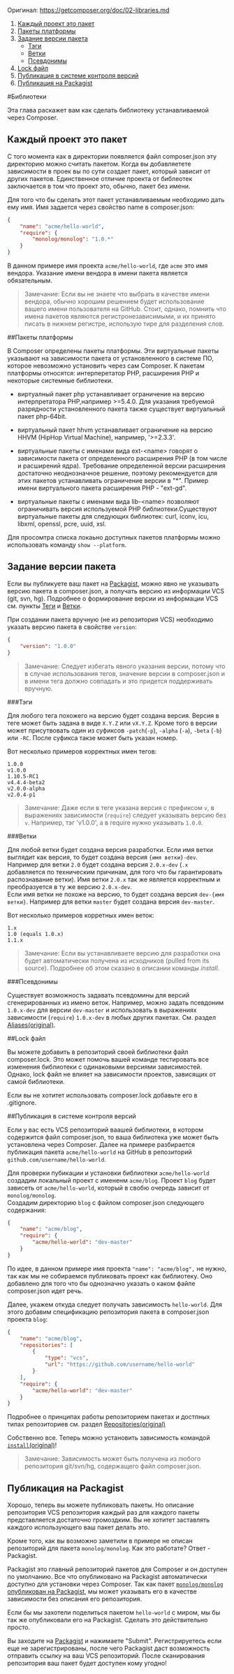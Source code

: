 
Оригинал: https://getcomposer.org/doc/02-libraries.md

1. [Каждый проект это пакет](#Каждый-проект-это-пакет)
2. [Пакеты платформы](#Пакеты-платформы)
3. [Задание версии пакета](#Задание-версии-пакета)
    * [Тэги](#Тэги)
    * [Ветки](#Ветки)
    * [Псевдонимы](#Псевдонимы)
4. [Lock файл](#Lock-файл)
5. [Публикация в системе контроля версий](#Публикация-в-системе-контроля-версий)
6. [Публикация на Packagist](#Публикация-на-packagist)    

#Библиотеки

Эта глава раскажет вам как сделать библиотеку устанавливаемой через Composer.

## Каждый проект это пакет

С того момента как в директории появляется файл composer.json эту директорию можно считать пакетом. Когда вы добавляетете зависимости в проек вы по сути создает пакет, который зависит от других пакетов. Единственное отличие проекта от библеотек заключается в том что проект это, обычно, пакет без имени.

Для того что бы сделать этот пакет устанавливаемым необходимо дать ему имя. Имя задается через свойство name в composer.json:
```json
{
    "name": "acme/hello-world",
    "require": {
        "monolog/monolog": "1.0.*"
    }
}
```
В данном примере имя проекта `acme/hello-world`, где `acme` это имя вендора. Указание имени вендора в имени пакета является обязательным.

>Замечание: Если вы не знаете что выбрать в качестве имени вендора, обычно хорошим решением будет использование вашего имени пользователя на GitHub. Стоит, однако, помнить что имена пакетов являются регистронезависимыми, и их принято писать в нижнем регистре, использую тире для разделения слов.


##Пакеты платформы

В Composer определены пакеты платформы. Эти виртуальные пакеты указывают на зависимости пакета от установленного в системе ПО, которое невозможно установить через сам Composer. 
К пакетам платформы относятся: интерперетатор PHP, расширения PHP и некоторые системные библиотеки.

* виртуалный пакет php устанавливает ограничение на версию интерпретатора PHP,например >=5.4.0. Для указания требуемой разрядности установленного пакета также существует виртуальный пакет php-64bit.

* виртуальный пакет hhvm устанавливает ограничение на версию HHVM (HipHop Virtual Machine), например, '>=2.3.3'.

* виртуальные пакеты с именами вида ext-\<name> говорят о зависимости пакета от определенного расширения PHP (в том числе и расширений ядра). Требование определенной версии расширения достаточно неоднозначное решение, поэтому рекомендуется для этих пакетов устанавливать ограничение версии в "*".  Пример имени виртуального пакета расширения PHP - "ext-gd".

* виртуальные пакеты с именами вида lib-\<name> позволяют ограничивать версия используемой PHP библиотеки.Существуют виртуальные пакеты для следующих библиотек: curl, iconv, icu, libxml, openssl, pcre, uuid, xsl.

Для просомтра списка локаьно доступных пакетов платформы можно использовать команду `show --platform`.

## Задание версии пакета

Если вы публикуете ваш пакет на [Packagist](https://packagist.org/), можно явно не указывать версию пакета в composer.json, а получать версию из информации VCS (git, svn, hg). 
Подробнее о формирование версии из информации VCS см. пункты [Теги](#Теги) и [Ветки](#Ветки).  

При создании пакета вручную (не из репозитория VCS) необходимо указать версию пакета в свойстве `version`:
```json
{
    "version": "1.0.0"
}
```

>Замечание: Следует избегать явного указания версии, потому что в случае использования тегов, значение версии в composer.json и в имени тега должно совпадать и это придется поддерживать вручную.

###Тэги

Для любого тега похожего на версию будет создана версия. Версия в теге может быть задана в виде `X.Y.Z` или `vX.Y.Z`. 
Кроме того в версии может присутвовать один из суфиксов `-patch`(`-p`), `-alpha` (`-a`), `-beta` (`-b`) или `-RC`. После суфикса такзе может быть указан номер.

Вот несколько примеров корректных имен тегов:
```
1.0.0
v1.0.0
1.10.5-RC1
v4.4.4-beta2
v2.0.0-alpha
v2.0.4-p1
```

>Замечание: Даже если в теге указана версия с префиксом `v`, в выражениях зависимости (`require`) следует указывать версию без `v`. Например, тэг 'v1.0.0', а в require нужно указывать `1.0.0`.  

###Ветки

Для любой ветки будет создана версия разработки. Если имя ветки выглядит как версия, то будет создана версия `{имя ветки}-dev`.  
Например для ветки `2.0` будет создана версия `2.0.x-dev` (`.x` добавляется по техническим причинам, для того что бы гарантировать распознавание ветки).
Имя ветки `2.0.x` так же является корректным и преобразуется в ту же версию `2.0.x-dev`.   
Если имя ветки не похоже на версию, то будет создана версия `dev-{имя ветки}`. Например для ветки `master` будет создана версия `dev-master`.

Вот несколько примеров корретных имен веток:
```
1.x
1.0 (equals 1.0.x)
1.1.x
```

> Замечание: Если вы устанавливаете версию для разработки она будет автоматически получена из исходников (pulled from its source). Подробнее об этом сказано в описании команды *install*.   

###Псевдонимы

Существует возможность задавать псевдомины для версий сгенерированных из имено веток. Например, можно задать псевдоним `1.0.x-dev` для версии `dev-master` и использовать в выражениях зависимости (`require`) `1.0.x-dev` в любых других пакетах. См. раздел [Aliases(original)](https://getcomposer.org/doc/articles/aliases.md).

##Lock файл

Вы можете добавить в репозиторий своей библиотеки файл composer.lock. Это может помочь вашей команде тестировать все изменения библиотеки c одинаковыми версиями зависимостей. Однако, lock файл не влияет на зависимости проектов, зависящих от самой библиотеки.

Если вы не хотитет использовать composer.lock добавьте его в .gitignore.

##Публикация в системе контроля версий

Если у вас есть VCS репозиторий ваашей библиотеки, в котором содержится файл composer.json, то ваша библиотека уже может быть установлена через Composer.
Далее на примере разбирается публикация пакета `acme/hello-world` на GitHub в репозиторий `github.com/username/hello-world`.   

Для проверки пубикации и установки библиотеки `acme/hello-world` создадим локальный проект c имененм `acme/blog`. 
Проект `blog` будет зависеть от `acme/hello-world`, который в свобю очередь зависит от `monolog/monolog`.   
Создадим директорию `blog` c файлом composer.json следующего содержания:
```json
{
    "name": "acme/blog",
    "require": {
        "acme/hello-world": "dev-master"
    }
}
```

По идее, в данном примере имя проекта `"name": "acme/blog",` не нужно, так как мы не собираемся публиковать проект как библиотеку. Оно добавлено для того что бы однозначно указать о каком файле composer.json идет речь.

Далее, укажем откуда следует получать зависимость `hello-world`. Для этого добавим спецификацию репозитория пакета в composer.json проекта `blog`:
```json
{
    "name": "acme/blog",
    "repositories": [
        {
            "type": "vcs",
            "url": "https://github.com/username/hello-world"
        }
    ],
    "require": {
        "acme/hello-world": "dev-master"
    }
}
```

Подробнее о принципах работы репозиторием пакетах и достпных типах репозиториев см. раздел [Repositories(original)](https://getcomposer.org/doc/05-repositories.md)

Собственно все. Теперь можно установить зависимость командой  [`install`(original)](https://getcomposer.org/doc/03-cli.md#install)!

>Замечание: Зависимость может быть получена из любого репозитория git/svn/hg, содержащего файл composer.json. 

## Публикация на Packagist

Хорошо, теперь вы можете публиковать пакеты. Но описание репозитория VCS репозитория каждый раз для каждого пакеты 
представляется достаточно громоздким. Вы не хотитет заставлять каждого использующего ваш пакет делать это. 

Кроме того, как вы возможно заметили в примере не описан репозиторий для пакета `monolog/monolog`. Как это работате? Ответ - Packagist.

Packagist это главный репозиторий пакетов для Composer и он доступен по умолчанию. Все что опубликовано на Packagist автоматически доступно для установки через Composer. Так как пакет [`monolog/monolog` опубликован на Packagist](https://packagist.org/packages/monolog/monolog), мы может указывать его в качестве зависимости без описания его репозитория. 

Если бы мы захотели поделиться пакетом `hello-world` с миром, мы бы так же опубликовали его на Packagist. Сделать это действительно просто.

Вы заходите на [Packagist](https://packagist.org/) и нажимаете "Submit". Регистрируетесь если еще не зарегистрированы, после чего Packagist даст возможность отправить ссылку на ваш VCS репозиторий. После сканирования репозитория ваш пакет будет доступен кому угодно! 